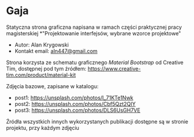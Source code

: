 # Gaja
Statyczna strona graficzna napisana w ramach części praktycznej pracy magisterskiej *"Projektowanie interfejsów, wybrane wzorce projektowe"

- Autor: Alan Krygowski
- Kontakt email: aln447@gmail.com

Strona korzysta ze schematu graficznego _Material Bootstrap_ od Creative Tim, dostępnej pod tym źródłem: https://www.creative-tim.com/product/material-kit

Zdjęcia bazowe, zapisane w katalogu:
- post1: https://unsplash.com/photos/I_71KTe1Nwk
- post2: https://unsplash.com/photos/Cbf5Qzt2QIY
- post3: https://unsplash.com/photos/DLS6UsGH7VE

Źródła wszystkich innych wykorzystanych publikacji dostępne są w stronie projektu, przy każdym zdjęciu
